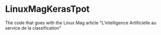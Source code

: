 # LinuxMagKerasTpot
The code that goes with the Linux Mag article "L'intelligence Artificielle au service de la classification"
